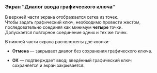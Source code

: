 ### Экран "Диалог ввода графического ключа"

В верхней части экрана отображается сетка из точек.  
Чтобы задать графический ключ, необходимо провести жестом, последовательно соединяя как минимум **четыре** точки.  
Допускается повторное соединение одних и тех же точек.

В нижней части экрана расположены две кнопки:

-   **Отмена** — закрывает диалог без сохранения графического ключа.
    
-   **ОК** — подтверждает ввод; введённый графический ключ сохраняется и экран закрывается.